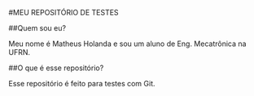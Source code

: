#MEU REPOSITÓRIO DE TESTES


##Quem sou eu?

Meu nome é Matheus Holanda e sou um aluno de Eng. Mecatrônica na UFRN.

##O que é esse repositório?

Esse repositório é feito para testes com Git.
